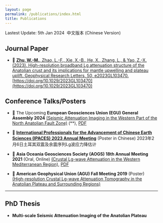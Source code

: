```yaml
---
layout: page
permalink: /publications/index.html
title: Publications
---
```


Lastest Update: 5th Jan 2024&nbsp;  中文版本 (Chinese Version)

## Journal Paper

- 🚀 [**Zhu, W.-M.**, Zhao, L.-F., Xie, X.-B., He, X., Zhang, L., & Yao, Z.-X. (2023). High-resolution broadband Lg attenuation structure of the Anatolian crust and its implications for mantle upwelling and plateau uplift. Geophysical Research Letters, 50, e2023GL103470.](https://weimouzhu.github.io/file/GRL_2023_Zhu.pdf) 
[https://doi.org/10.1029/2023GL103470](https://doi.org/10.1029/2023GL103470)

  

## Conference Talks/Posters

- 🥳 The Upcoming **European Geosciences Union (EGU) General Assembly 2024** [(Seismic Attenuation Imaging in the Western Part of the North Anatolian Fault Zone)](https://meetingorganizer.copernicus.org/EGU24/EGU24-3916.html) (**), [PDF](https://weimouzhu.github.io/file/EGU24-3916-print.pdf)

- 🥳 [**International Professionals for the Advancement of Chinese Earth Sciences (IPACES) 2023 Annual Meeting**](https://ipaces.org/events/2023-07-02-annual-meeting/) (Poster in Chinese) 2023年2月6日土耳其双震及余震序列Lg波应力降估计

- 🥳 **Asia Oceania Geosciences Society (AOGS) 18th Annual Meeting 2021** (Oral, Online) [(Crustal Lg-wave Attenuation in the Western Mediterranean Region)](https://www.asiaoceania.org/aogs2021/public.asp?page=program_overview.asp), [PDF](https://weimouzhu.github.io/file/Presenter_Schedule_AOGS_2021.pdf)

- 🥳 **American Geophysical Union (AGU) Fall Meeting 2019** (Poster) [(High-resolution Crustal Lg-wave Attenuation Tomography in the Anatolian Plateau and Surrounding Regions)](https://agu.confex.com/agu/fm19/meetingapp.cgi/Paper/504986) 


---

## PhD Thesis

- **Multi-scale Seismic Attenuation Imaging of the Anatolian Plateau**

  <br>

